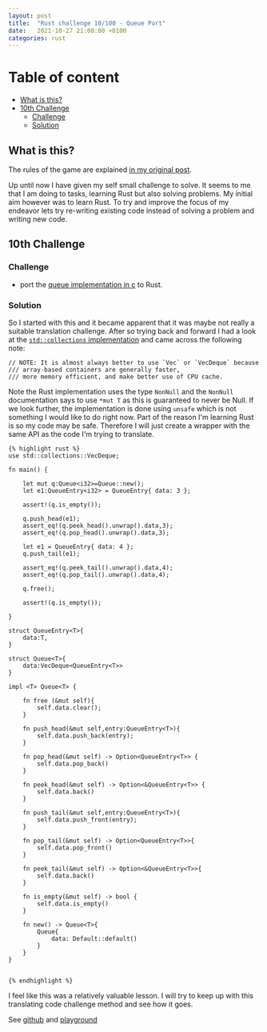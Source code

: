 ```yaml
---
layout: post
title:  "Rust challenge 10/100 - Queue Port"
date:   2021-10-27 21:00:00 +0100
categories: rust
---
```



#  Table of content
<!-- MarkdownTOC autolink="true" -->

- [What is this?](#what-is-this)
- [10th Challenge](#10th-challenge)
	- [Challenge](#challenge)
	- [Solution](#solution)

<!-- /MarkdownTOC -->

## What is this?

The rules of the game are explained [in my original post](https://maebli.github.io/rust/2021/10/18/100rust.html).

Up until now I have given my self small challenge to solve. It seems to me that I am doing to tasks, learning Rust but also solving problems. My initial aim however was to learn Rust. To try and improve the focus of my endeavor lets try re-writing existing code instead of solving a problem and writing new code. 

## 10th Challenge
### Challenge

* port the [queue implementation in c](https://github.com/fragglet/c-algorithms/blob/master/src/queue.c) to Rust. 


### Solution

So I started with this and it became apparent that it was maybe not really a suitable translation challenge. After
so trying back and forward I had a look at the 	[`std::collections` implementation](https://doc.rust-lang.org/src/alloc/collections/linked_list.rs.html#47-52) and came across the following note:

	// NOTE: It is almost always better to use `Vec` or `VecDeque` because
	/// array-based containers are generally faster,
	/// more memory efficient, and make better use of CPU cache.

Note the Rust implementation uses the type `NonNull` and the `NonNull` documentation says to use `*mut T`
as this is guaranteed to never be Null. If we look further, the implementation is done using `unsafe` which
is not something I would like to do right now. Part of the reason I'm learning Rust is so my code may be safe. 
Therefore I will just create a wrapper with the same API as the code I'm trying to translate. 


	{% highlight rust %}
	use std::collections::VecDeque;

	fn main() {

	    let mut q:Queue<i32>=Queue::new();
	    let e1:QueueEntry<i32> = QueueEntry{ data: 3 };

	    assert!(q.is_empty());

	    q.push_head(e1);
	    assert_eq!(q.peek_head().unwrap().data,3);
	    assert_eq!(q.pop_head().unwrap().data,3);

	    let e1 = QueueEntry{ data: 4 };
	    q.push_tail(e1);

	    assert_eq!(q.peek_tail().unwrap().data,4);
	    assert_eq!(q.pop_tail().unwrap().data,4);

	    q.free();

	    assert!(q.is_empty());

	}

	struct QueueEntry<T>{
	    data:T,
	}

	struct Queue<T>{
	    data:VecDeque<QueueEntry<T>>
	}

	impl <T> Queue<T> {

	    fn free (&mut self){
	        self.data.clear();
	    }

	    fn push_head(&mut self,entry:QueueEntry<T>){
	        self.data.push_back(entry);
	    }

	    fn pop_head(&mut self) -> Option<QueueEntry<T>> {
	        self.data.pop_back()
	    }

	    fn peek_head(&mut self) -> Option<&QueueEntry<T>> {
	        self.data.back()
	    }

	    fn push_tail(&mut self,entry:QueueEntry<T>){
	        self.data.push_front(entry);
	    }

	    fn pop_tail(&mut self) -> Option<QueueEntry<T>>{
	        self.data.pop_front()
	    }

	    fn peek_tail(&mut self) -> Option<&QueueEntry<T>>{
	        self.data.back()
	    }

	    fn is_empty(&mut self) -> bool {
	        self.data.is_empty()
	    }

	    fn new() -> Queue<T>{
	        Queue{
	            data: Default::default()
	        }
	    }
	}


	{% endhighlight %}

I feel like this was a relatively valuable lesson. I will try to keep up with this translating code challenge method and see how it goes.

See [github](https://github.com/maebli/100rustsnippets/tree/master/queue) and [playground](https://play.rust-lang.org/?version=stable&edition=2018&gist=31d04ee6782ad6aa7ab258eb770406af)

